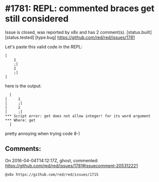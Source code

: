 
#1781: REPL: commented braces get still considered
================================================================================
Issue is closed, was reported by x8x and has 2 comment(s).
[status.built] [status.tested] [type.bug]
<https://github.com/red/red/issues/1781>

Let's paste this valid code in the REPL:

``` rebol
[
    1
    ;[
    2
    ;]
]
```

here is the output:

``` rebol
  [
[     1
[     ;[
[     2
[     ;]
*** Script error: get does not allow integer! for its word argument
*** Where: get
  ]
```

pretty annoying when trying code 8-)



Comments:
--------------------------------------------------------------------------------

On 2016-04-04T14:12:17Z, ghost, commented:
<https://github.com/red/red/issues/1781#issuecomment-205312221>

    @x8x https://github.com/red/red/issues/1715

